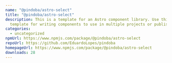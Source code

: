 ```yaml
---
name: "@pindoba/astro-select"
title: "@pindoba/astro-select"
description: This is a template for an Astro component library. Use this
  template for writing components to use in multiple projects or publish to NPM.
categories:
  - uncategorized
npmUrl: https://www.npmjs.com/package/@pindoba/astro-select
repoUrl: https://github.com/EduardoLopes/pindoba
homepageUrl: https://www.npmjs.com/package/@pindoba/astro-select
downloads: 28
---
```

